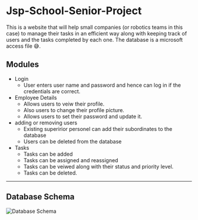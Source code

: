 # Jsp-School-Senior-Project
This is a website that will help small companies (or robotics teams in this case) to manage their tasks in an efficient way along with keeping track of users and the tasks completed by each one. 
The database is a microsoft access file 😅.
## Modules ##

* Login
  * User enters user name and password and hence can log in if the credentials are correct.
* Employee Details
  * Allows users to veiw their profile.
  * Also users to change their profile picture.
  * Allows users to set their password and update it.
* adding or removing users
	* Existing superirior personel can add their subordinates to the database
	* Users can be deleted from the database
* Tasks
	* Tasks can be added
	* Tasks can be assigned and reassigned
	* Tasks can be veiwed along with their status and priority level.
	* Tasks can be deleted.

- - - -

## Database Schema ##

![Database Schema](https://image.ibb.co/cbcR57/xd.png "Database Schema")
